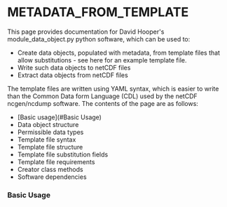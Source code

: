 # METADATA_FROM_TEMPLATE
This page provides documentation for David Hooper's module_data_object.py python software, which can be used to:

* Create data objects, populated with metadata, from template files that allow substitutions - see here for an example template file.
* Write such data objects to netCDF files
* Extract data objects from netCDF files

The template files are written using YAML syntax, which is easier to write than the Common Data form Language (CDL) used by the netCDF ncgen/ncdump software. The contents of the page are as follows:

* [Basic usage](#Basic Usage)
* Data object structure
* Permissible data types
* Template file syntax
* Template file structure
* Template file substitution fields
* Template file requirements
* Creator class methods
* Software dependencies


### Basic Usage
